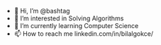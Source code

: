 - 👋 Hi, I’m @bashtag
- 👀 I’m interested in Solving Algorithms
- 🌱 I’m currently learning Computer Science
- 📫 How to reach me linkedin.com/in/bilalgokce/

<!---
bashtag/bashtag is a ✨ special ✨ repository because its `README.md` (this file) appears on your GitHub profile.
You can click the Preview link to take a look at your changes.
--->
